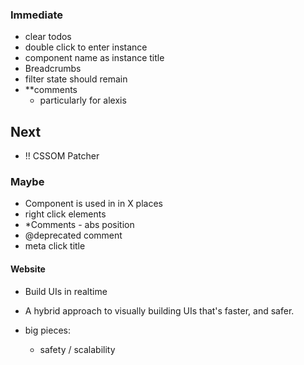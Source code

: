 ### Immediate

- clear todos
- double click to enter instance
- component name as instance title
- Breadcrumbs
- filter state should remain
- **comments
  - particularly for alexis


## Next

- !! CSSOM Patcher

### Maybe

- Component is used in in X places
- right click elements
- *Comments - abs position
- @deprecated comment
- meta click title


#### Website

- Build UIs in realtime
- A hybrid approach to visually building
UIs that's faster, and safer.

- big pieces:
  - safety / scalability
